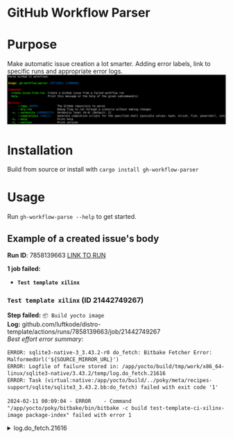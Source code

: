 # GitHub Workflow Parser

# Purpose

Make automatic issue creation a lot smarter. Adding error labels, link to specific runs and appropriate error logs.
![help-screenshot](docs/help-screenshot.png)

# Installation
Build from source or install with `cargo install gh-workflow-parser`

# Usage
Run `gh-workflow-parse --help` to get started.


## Example of a created issue's body
**Run ID**: 7858139663 [LINK TO RUN](github.com/luftkode/distro-template/actions/runs/7858139663)

**1 job failed:**
- **`Test template xilinx`**

### `Test template xilinx` (ID 21442749267)
**Step failed:** `📦 Build yocto image`
\
**Log:** github.com/luftkode/distro-template/actions/runs/7858139663/job/21442749267
\
*Best effort error summary*:
```
ERROR: sqlite3-native-3_3.43.2-r0 do_fetch: Bitbake Fetcher Error: MalformedUrl('${SOURCE_MIRROR_URL}')
ERROR: Logfile of failure stored in: /app/yocto/build/tmp/work/x86_64-linux/sqlite3-native/3.43.2/temp/log.do_fetch.21616
ERROR: Task (virtual:native:/app/yocto/build/../poky/meta/recipes-support/sqlite/sqlite3_3.43.2.bb:do_fetch) failed with exit code '1'

2024-02-11 00:09:04 - ERROR    - Command "/app/yocto/poky/bitbake/bin/bitbake -c build test-template-ci-xilinx-image package-index" failed with error 1
```
<details>
<summary>log.do_fetch.21616</summary>
<br>
blabla error
</details>
